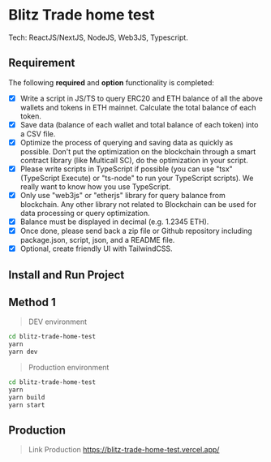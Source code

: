 # Blitz Trade home test

Tech: ReactJS/NextJS, NodeJS, Web3JS, Typescript.

## Requirement

The following **required** and **option** functionality is completed:

- [x] Write a script in JS/TS to query ERC20 and ETH balance of all the above wallets and
      tokens in ETH mainnet. Calculate the total balance of each token.
- [x] Save data (balance of each wallet and total balance of each token) into a CSV file.
- [x] Optimize the process of querying and saving data as quickly as possible. Don't
      put the optimization on the blockchain through a smart contract library (like Multicall
      SC), do the optimization in your script.
- [x] Please write scripts in TypeScript if possible (you can use "tsx" (TypeScript Execute)
      or "ts-node" to run your TypeScript scripts). We really want to know how you use
      TypeScript.
- [x] Only use "web3js" or "etherjs" library for query balance from blockchain. Any other
      library not related to Blockchain can be used for data processing or query optimization.
- [x] Balance must be displayed in decimal (e.g. 1.2345 ETH).
- [x] Once done, please send back a zip file or Github repository including package.json,
      script, json, and a README file.
- [x] Optional, create friendly UI with TailwindCSS.

## Install and Run Project

## Method 1

> DEV environment

```sh
cd blitz-trade-home-test
yarn
yarn dev

```

> Production environment

```sh
cd blitz-trade-home-test
yarn
yarn build
yarn start

```

## Production

> Link Production
> https://blitz-trade-home-test.vercel.app/
